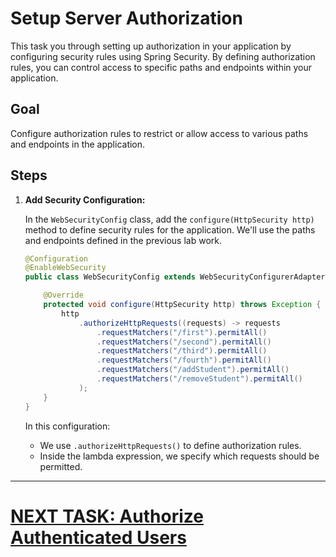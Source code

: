 # Setup Server Authorization

This task you through setting up authorization in your application by configuring security rules using Spring Security. By defining authorization rules, you can control access to specific paths and endpoints within your application.

## Goal

Configure authorization rules to restrict or allow access to various paths and endpoints in the application.

## Steps

1. **Add Security Configuration:**

   In the `WebSecurityConfig` class, add the `configure(HttpSecurity http)` method to define security rules for the application. We'll use the paths and endpoints defined in the previous lab work.

   ```java
   @Configuration
   @EnableWebSecurity
   public class WebSecurityConfig extends WebSecurityConfigurerAdapter {

       @Override
       protected void configure(HttpSecurity http) throws Exception {
           http
               .authorizeHttpRequests((requests) -> requests
                   .requestMatchers("/first").permitAll()
                   .requestMatchers("/second").permitAll()
                   .requestMatchers("/third").permitAll()
                   .requestMatchers("/fourth").permitAll()
                   .requestMatchers("/addStudent").permitAll()
                   .requestMatchers("/removeStudent").permitAll()
               );
       }
   }
   ```

   In this configuration:
    - We use `.authorizeHttpRequests()` to define authorization rules.
    - Inside the lambda expression, we specify which requests should be permitted.

---

# [NEXT TASK: Authorize Authenticated Users](authorize-server-authenticated.md)